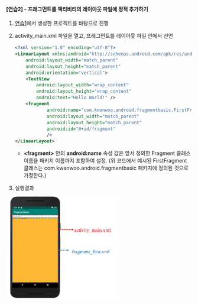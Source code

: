 
#### [연습2] - 프래그먼트를 액티비티의 레이아웃 파일에 정적 추가하기 
1. [연습1](exercise1.html)에서 생성한 프로젝트를 바탕으로 진행
2. activity\_main.xml 파일을 열고, 프래그먼트를 레이아웃 파일 안에서 선언

	```xml
	<?xml version="1.0" encoding="utf-8"?>
	<LinearLayout xmlns:android="http://schemas.android.com/apk/res/android"
	    android:layout_width="match_parent"
	    android:layout_height="match_parent"
	    android:orientation="vertical">
	    <TextView
	        android:layout_width="wrap_content"
	        android:layout_height="wrap_content"
	        android:text="Hello World!" />
	    <fragment
	            android:name="com.kwanwoo.android.fragmentbasic.FirstFragment"
	            android:layout_width="match_parent"
	            android:layout_height="match_parent"
	            android:id="@+id/fragment"
	            />
	</LinearLayout>

	```
	
	- **\<fragment\>** 안의 **android:name** 속성 값은 앞서 정의한 Fragment 클래스 이름을 패키지 이름까지 포함하여 설정. (위 코드에서 예시된 FirstFragment 클래스는 com.kwanwoo.android.fragmentbasic 패키지에 정의된 것으로 가정한다.) 
3. 실행결과

<img src="figure/fragment-static-add.png" width=300>